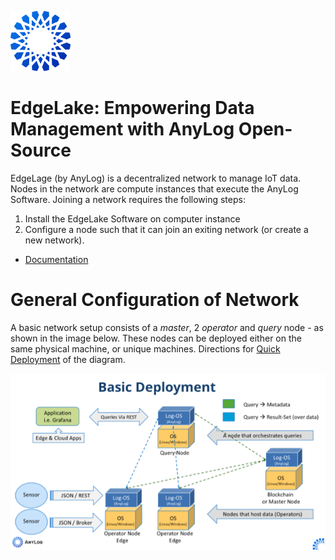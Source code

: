 ![AnyLog Logo](other/anylog_logo.png)

# EdgeLake: Empowering Data Management with AnyLog Open-Source

EdgeLage (by AnyLog) is a decentralized network to manage IoT data. Nodes in the network are compute instances that execute the AnyLog 
Software. Joining a network requires the following steps:
1. Install the EdgeLake Software on computer instance
2. Configure a node such that it can join an exiting network (or create a new network).

* [Documentation](https://github.com/AnyLog-co/documentation)


# General Configuration of Network

A basic network setup consists of a _master_, 2 _operator_  and _query_ node - as shown in the image below. These nodes 
can be deployed either on the same physical machine, or unique machines. Directions for [Quick Deployment](https://github.com/AnyLog-co/documentation/blob/master/deployments/Quick%20Deployment.md)
of the diagram. 

![Demo Diagram](other/deployment_diagram.png)



 